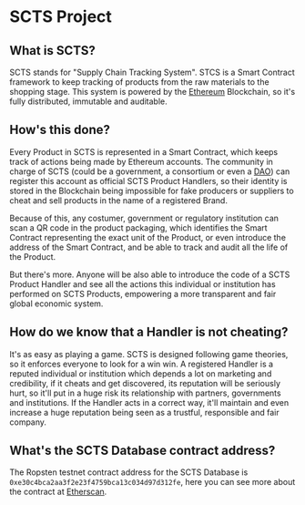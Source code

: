 # SCTS Project

## What is SCTS?

SCTS stands for "Supply Chain Tracking System". STCS is a Smart Contract framework to keep tracking of products from the raw materials to the shopping stage. This system is powered by the [Ethereum](https://ethereum.org) Blockchain, so it's fully distributed, immutable and auditable.

## How's this done?

Every Product in SCTS is represented in a Smart Contract, which keeps track of actions being made by Ethereum accounts. The community in charge of SCTS (could be a government, a consortium or even a [DAO](https://en.wikipedia.org/wiki/Decentralized_autonomous_organization)) can register this account as official SCTS Product Handlers, so their identity is stored in the Blockchain being impossible for fake producers or suppliers to cheat and sell products in the name of a registered Brand.

Because of this, any costumer, government or regulatory institution can scan a QR code in the product packaging, which identifies the Smart Contract representing the exact unit of the Product, or even introduce the address of the Smart Contract, and be able to track and audit all the life of the Product.

But there's more. Anyone will be also able to introduce the code of a SCTS Product Handler and see all the actions this individual or institution has performed on SCTS Products, empowering a more transparent and fair global economic system.

## How do we know that a Handler is not cheating?

It's as easy as playing a game. SCTS is designed following game theories, so it enforces everyone to look for a win win. A registered Handler is a reputed individual or institution which depends a lot on marketing and credibility, if it cheats and get discovered, its reputation will be seriously hurt, so it'll put in a huge risk its relationship with partners, governments and institutions. If the Handler acts in a correct way, it'll maintain and even increase a huge reputation being seen as a trustful, responsible and fair company.

## What's the SCTS Database contract address?

The Ropsten testnet contract address for the SCTS Database is `0xe30c4bca2aa3f2e23f4759bca13c034d97d312fe`, here you can see more about the contract at [Etherscan](https://testnet.etherscan.io/address/0xe30c4bca2aa3f2e23f4759bca13c034d97d312fe).

